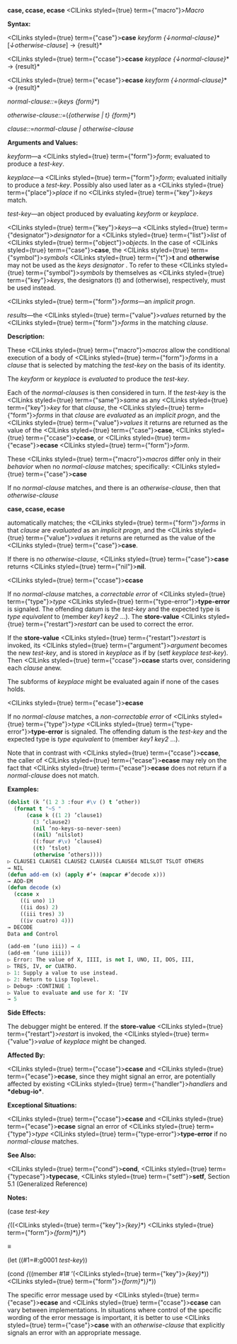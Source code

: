 **case, ccase, ecase** <ClLinks styled={true} term={"macro"}><i>Macro</i></ClLinks> 



**Syntax:** 



<ClLinks styled={true} term={"case"}><b>case</b></ClLinks> *keyform \{↓normal-clause\}*\* [*↓otherwise-clause*] → \{result\}\* 



<ClLinks styled={true} term={"ccase"}><b>ccase</b></ClLinks> *keyplace \{↓normal-clause\}*\* → \{result\}\* 



<ClLinks styled={true} term={"ecase"}><b>ecase</b></ClLinks> *keyform \{↓normal-clause\}*\* → \{result\}\* 



*normal-clause::*=(*keys \{form\}*\*) 



*otherwise-clause::*=(*\{otherwise | t\} \{form\}*\*) 



*clause::*=*normal-clause | otherwise-clause* 



**Arguments and Values:** 



*keyform*—a <ClLinks styled={true} term={"form"}><i>form</i></ClLinks>; evaluated to produce a *test-key*. 



*keyplace*—a <ClLinks styled={true} term={"form"}><i>form</i></ClLinks>; evaluated initially to produce a *test-key*. Possibly also used later as a <ClLinks styled={true} term={"place"}><i>place</i></ClLinks> if no <ClLinks styled={true} term={"key"}><i>keys</i></ClLinks> match. 



*test-key*—an object produced by evaluating *keyform* or *keyplace*. 



<ClLinks styled={true} term={"key"}><i>keys</i></ClLinks>—a <ClLinks styled={true} term={"designator"}><i>designator</i></ClLinks> for a <ClLinks styled={true} term={"list"}><i>list</i></ClLinks> of <ClLinks styled={true} term={"object"}><i>objects</i></ClLinks>. In the case of <ClLinks styled={true} term={"case"}><b>case</b></ClLinks>, the <ClLinks styled={true} term={"symbol"}><i>symbols</i></ClLinks> <ClLinks styled={true} term={"t"}><b>t</b></ClLinks> and **otherwise** may not be used as the *keys designator* . To refer to these <ClLinks styled={true} term={"symbol"}><i>symbols</i></ClLinks> by themselves as <ClLinks styled={true} term={"key"}><i>keys</i></ClLinks>, the designators (t) and (otherwise), respectively, must be used instead. 



<ClLinks styled={true} term={"form"}><i>forms</i></ClLinks>—an *implicit progn*. 



*results*—the <ClLinks styled={true} term={"value"}><i>values</i></ClLinks> returned by the <ClLinks styled={true} term={"form"}><i>forms</i></ClLinks> in the matching *clause*. 



**Description:** 



These <ClLinks styled={true} term={"macro"}><i>macros</i></ClLinks> allow the conditional execution of a body of <ClLinks styled={true} term={"form"}><i>forms</i></ClLinks> in a *clause* that is selected by matching the *test-key* on the basis of its identity. 



The *keyform* or *keyplace* is *evaluated* to produce the *test-key*. 



Each of the *normal-clauses* is then considered in turn. If the *test-key* is the <ClLinks styled={true} term={"same"}><i>same</i></ClLinks> as any <ClLinks styled={true} term={"key"}><i>key</i></ClLinks> for that *clause*, the <ClLinks styled={true} term={"form"}><i>forms</i></ClLinks> in that *clause* are *evaluated* as an *implicit progn*, and the <ClLinks styled={true} term={"value"}><i>values</i></ClLinks> it returns are returned as the value of the <ClLinks styled={true} term={"case"}><b>case</b></ClLinks>, <ClLinks styled={true} term={"ccase"}><b>ccase</b></ClLinks>, or <ClLinks styled={true} term={"ecase"}><b>ecase</b></ClLinks> <ClLinks styled={true} term={"form"}><i>form</i></ClLinks>. 



These <ClLinks styled={true} term={"macro"}><i>macros</i></ClLinks> differ only in their *behavior* when no *normal-clause* matches; specifically: <ClLinks styled={true} term={"case"}><b>case</b></ClLinks> 



If no *normal-clause* matches, and there is an *otherwise-clause*, then that *otherwise-clause* 











**case, ccase, ecase** 



automatically matches; the <ClLinks styled={true} term={"form"}><i>forms</i></ClLinks> in that *clause* are *evaluated* as an *implicit progn*, and the <ClLinks styled={true} term={"value"}><i>values</i></ClLinks> it returns are returned as the value of the <ClLinks styled={true} term={"case"}><b>case</b></ClLinks>. 



If there is no *otherwise-clause*, <ClLinks styled={true} term={"case"}><b>case</b></ClLinks> returns <ClLinks styled={true} term={"nil"}><b>nil</b></ClLinks>. 



<ClLinks styled={true} term={"ccase"}><b>ccase</b></ClLinks> 



If no *normal-clause* matches, a *correctable error* of <ClLinks styled={true} term={"type"}><i>type</i></ClLinks> <ClLinks styled={true} term={"type-error"}><b>type-error</b></ClLinks> is signaled. The offending datum is the *test-key* and the expected type is *type equivalent* to (member *key1 key2* ...). The **store-value** <ClLinks styled={true} term={"restart"}><i>restart</i></ClLinks> can be used to correct the error. 



If the **store-value** <ClLinks styled={true} term={"restart"}><i>restart</i></ClLinks> is invoked, its <ClLinks styled={true} term={"argument"}><i>argument</i></ClLinks> becomes the new *test-key*, and is stored in *keyplace* as if by (setf *keyplace test-key*). Then <ClLinks styled={true} term={"ccase"}><b>ccase</b></ClLinks> starts over, considering each *clause* anew. 



The subforms of *keyplace* might be evaluated again if none of the cases holds. 



<ClLinks styled={true} term={"ecase"}><b>ecase</b></ClLinks> 



If no *normal-clause* matches, a *non-correctable error* of <ClLinks styled={true} term={"type"}><i>type</i></ClLinks> <ClLinks styled={true} term={"type-error"}><b>type-error</b></ClLinks> is signaled. The offending datum is the *test-key* and the expected type is *type equivalent* to (member *key1 key2* ...). 



Note that in contrast with <ClLinks styled={true} term={"ccase"}><b>ccase</b></ClLinks>, the caller of <ClLinks styled={true} term={"ecase"}><b>ecase</b></ClLinks> may rely on the fact that <ClLinks styled={true} term={"ecase"}><b>ecase</b></ClLinks> does not return if a *normal-clause* does not match. 



**Examples:**
```lisp
(dolist (k ’(1 2 3 :four #\v () t ’other)) 
  (format t "~S " 
	  (case k ((1 2) ’clause1) 
		(3 ’clause2) 
		(nil ’no-keys-so-never-seen) 
		((nil) ’nilslot) 
		((:four #\v) ’clause4) 
		((t) ’tslot) 
		(otherwise ’others)))) 
▷ CLAUSE1 CLAUSE1 CLAUSE2 CLAUSE4 CLAUSE4 NILSLOT TSLOT OTHERS 
→ NIL 
(defun add-em (x) (apply #’+ (mapcar #’decode x))) 
→ ADD-EM 
(defun decode (x) 
  (ccase x 
    ((i uno) 1) 
    ((ii dos) 2) 
    ((iii tres) 3) 
    ((iv cuatro) 4))) 
→ DECODE 
Data and Control 

(add-em ’(uno iii)) → 4 
(add-em ’(uno iiii)) 
▷ Error: The value of X, IIII, is not I, UNO, II, DOS, III, 
▷ TRES, IV, or CUATRO. 
▷ 1: Supply a value to use instead. 
▷ 2: Return to Lisp Toplevel. 
▷ Debug> :CONTINUE 1 
▷ Value to evaluate and use for X: ’IV 
→ 5 
```
**Side Effects:** 



The debugger might be entered. If the **store-value** <ClLinks styled={true} term={"restart"}><i>restart</i></ClLinks> is invoked, the <ClLinks styled={true} term={"value"}><i>value</i></ClLinks> of *keyplace* might be changed. 



**Affected By:** 



<ClLinks styled={true} term={"ccase"}><b>ccase</b></ClLinks> and <ClLinks styled={true} term={"ecase"}><b>ecase</b></ClLinks>, since they might signal an error, are potentially affected by existing <ClLinks styled={true} term={"handler"}><i>handlers</i></ClLinks> and **\*debug-io\***. 



**Exceptional Situations:** 



<ClLinks styled={true} term={"ccase"}><b>ccase</b></ClLinks> and <ClLinks styled={true} term={"ecase"}><b>ecase</b></ClLinks> signal an error of <ClLinks styled={true} term={"type"}><i>type</i></ClLinks> <ClLinks styled={true} term={"type-error"}><b>type-error</b></ClLinks> if no *normal-clause* matches. 



**See Also:** 



<ClLinks styled={true} term={"cond"}><b>cond</b></ClLinks>, <ClLinks styled={true} term={"typecase"}><b>typecase</b></ClLinks>, <ClLinks styled={true} term={"setf"}><b>setf</b></ClLinks>, Section 5.1 (Generalized Reference) 



**Notes:** 



(case *test-key* 



*\{*((<ClLinks styled={true} term={"key"}><i>\{key\}</i></ClLinks>\*) <ClLinks styled={true} term={"form"}><i>\{form\}</i></ClLinks>\*)*\}*\*) 



*≡* 



(let ((#1=#:g0001 *test-key*)) 



(cond *\{*((member #1# ’(<ClLinks styled={true} term={"key"}><i>\{key\}</i></ClLinks>\*)) <ClLinks styled={true} term={"form"}><i>\{form\}</i></ClLinks>\*)*\}*\*)) 



The specific error message used by <ClLinks styled={true} term={"ecase"}><b>ecase</b></ClLinks> and <ClLinks styled={true} term={"ccase"}><b>ccase</b></ClLinks> can vary between implementations. In situations where control of the specific wording of the error message is important, it is better to use <ClLinks styled={true} term={"case"}><b>case</b></ClLinks> with an *otherwise-clause* that explicitly signals an error with an appropriate message. 



